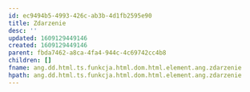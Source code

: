 ```yaml
---
id: ec9494b5-4993-426c-ab3b-4d1fb2595e90
title: Zdarzenie
desc: ''
updated: 1609129449146
created: 1609129449146
parent: fbda7462-a8ca-4fa4-944c-4c69742cc4b8
children: []
fname: ang.dd.html.ts.funkcja.html.dom.html.element.ang.zdarzenie
hpath: ang.dd.html.ts.funkcja.html.dom.html.element.ang.zdarzenie
---
```



